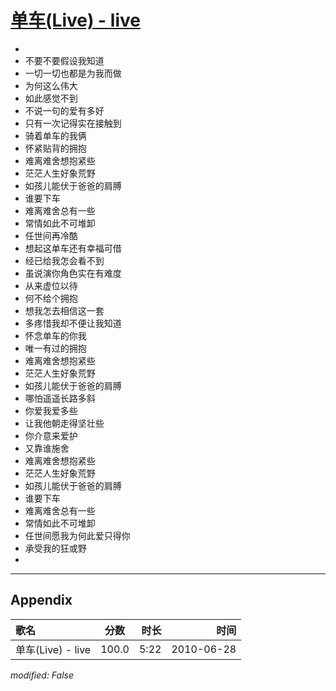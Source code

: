 # [单车(Live) - live](https://music.163.com/song?id=64561)

* 
* 不要不要假设我知道
* 一切一切也都是为我而做
* 为何这么伟大
* 如此感觉不到
* 不说一句的爱有多好
* 只有一次记得实在接触到
* 骑着单车的我俩
* 怀紧贴背的拥抱
* 难离难舍想抱紧些
* 茫茫人生好象荒野
* 如孩儿能伏于爸爸的肩膊
* 谁要下车
* 难离难舍总有一些
* 常情如此不可堆卸
* 任世间再冷酷
* 想起这单车还有幸福可借
* 经已给我怎会看不到
* 虽说演你角色实在有难度
* 从来虚位以待
* 何不给个拥抱
* 想我怎去相信这一套
* 多疼惜我却不便让我知道
* 怀念单车的你我
* 唯一有过的拥抱
* 难离难舍想抱紧些
* 茫茫人生好象荒野
* 如孩儿能伏于爸爸的肩膊
* 哪怕遥遥长路多斜
* 你爱我爱多些
* 让我他朝走得坚壮些
* 你介意来爱护
* 又靠谁施舍
* 难离难舍想抱紧些
* 茫茫人生好象荒野
* 如孩儿能伏于爸爸的肩膊
* 谁要下车
* 难离难舍总有一些
* 常情如此不可堆卸
* 任世间愿我为何此爱只得你
* 承受我的狂或野
* 


---

## Appendix

|歌名|分数|时长|时间|
|:---|:---:|---:|---:|
|单车(Live) - live|100.0|5:22|2010-06-28

*modified: False*
